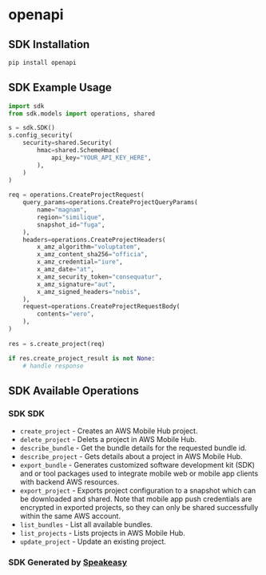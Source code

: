 # openapi

<!-- Start SDK Installation -->
## SDK Installation

```bash
pip install openapi
```
<!-- End SDK Installation -->

## SDK Example Usage
<!-- Start SDK Example Usage -->
```python
import sdk
from sdk.models import operations, shared

s = sdk.SDK()
s.config_security(
    security=shared.Security(
        hmac=shared.SchemeHmac(
            api_key="YOUR_API_KEY_HERE",
        ),
    )
)
    
req = operations.CreateProjectRequest(
    query_params=operations.CreateProjectQueryParams(
        name="magnam",
        region="similique",
        snapshot_id="fuga",
    ),
    headers=operations.CreateProjectHeaders(
        x_amz_algorithm="voluptatem",
        x_amz_content_sha256="officia",
        x_amz_credential="iure",
        x_amz_date="at",
        x_amz_security_token="consequatur",
        x_amz_signature="aut",
        x_amz_signed_headers="nobis",
    ),
    request=operations.CreateProjectRequestBody(
        contents="vero",
    ),
)
    
res = s.create_project(req)

if res.create_project_result is not None:
    # handle response
```
<!-- End SDK Example Usage -->

<!-- Start SDK Available Operations -->
## SDK Available Operations

### SDK SDK

* `create_project` -  Creates an AWS Mobile Hub project. 
* `delete_project` -  Delets a project in AWS Mobile Hub. 
* `describe_bundle` -  Get the bundle details for the requested bundle id. 
* `describe_project` -  Gets details about a project in AWS Mobile Hub. 
* `export_bundle` -  Generates customized software development kit (SDK) and or tool packages used to integrate mobile web or mobile app clients with backend AWS resources. 
* `export_project` -  Exports project configuration to a snapshot which can be downloaded and shared. Note that mobile app push credentials are encrypted in exported projects, so they can only be shared successfully within the same AWS account. 
* `list_bundles` -  List all available bundles. 
* `list_projects` -  Lists projects in AWS Mobile Hub. 
* `update_project` -  Update an existing project. 

<!-- End SDK Available Operations -->

### SDK Generated by [Speakeasy](https://docs.speakeasyapi.dev/docs/using-speakeasy/client-sdks)
